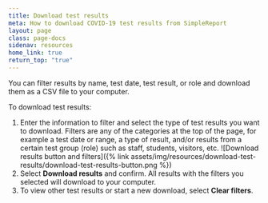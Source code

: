 ```yaml
---
title: Download test results
meta: How to download COVID-19 test results from SimpleReport
layout: page
class: page-docs
sidenav: resources
home_link: true
return_top: "true"
---
```


You can filter results by name, test date, test result, or role and download them as a CSV file to your computer.

To download test results:

1. Enter the information to filter and select the type of test results you want to download. Filters are any of the categories at the top of the page, for example a test date or range, a type of result, and/or results from a certain test group (role) such as staff, students, visitors, etc.
   ![Download results button and filters]({% link assets/img/resources/download-test-results/download-test-results-button.png %})
2. Select **Download results** and confirm. All results with the filters you selected will download to your computer.
3. To view other test results or start a new download, select **Clear filters**.
